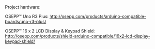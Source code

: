 
Project hardware:

OSEPP™ Uno R3 Plus: 
http://osepp.com/products/arduino-compatible-boards/uno-r3-plus/

OSEPP™ 16 x 2 LCD Display & Keypad Shield: 
http://osepp.com/products/shield-arduino-compatible/16x2-lcd-display-keypad-shield/

